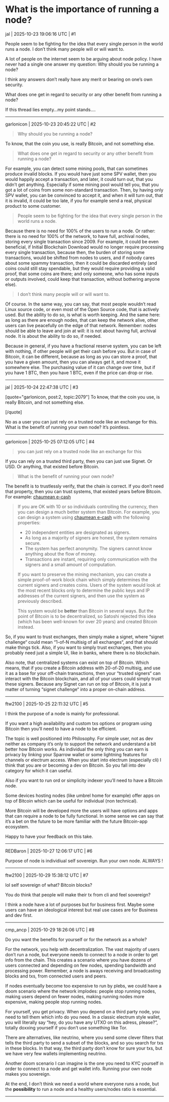 # What is the importance of running a node?

jal | 2025-10-23 19:06:16 UTC | #1

People seem to be fighting for the idea that every single person in the world runs a node.  I don’t think many people will or will want to.  

A lot of people on the internet seem to be arguing about node policy.  I have never had a single one answer my question:  Why should you be running a node? 

I think any answers don’t really have any merit or bearing on one’s own security.  

What does one get in regard to security or any other benefit from running a node? 

If this thread lies empty…my point stands….

-------------------------

garlonicon | 2025-10-23 20:45:22 UTC | #2

> Why should you be running a node?

To know, that the coin you use, is really Bitcoin, and not something else.

> What does one get in regard to security or any other benefit from running a node?

For example, you can detect some mining pools, that can sometimes produce invalid blocks. If you would have just some SPV wallet, then you would happily accept a transaction, and later, it could turn out, that you didn’t get anything. Especially if some mining pool would tell you, that you got a lot of coins from some non-standard transaction. Then, by having only SPV wallet, you can be convinced to accept it, and when it will turn out, that it is invalid, it could be too late, if you for example send a real, physical product to some customer.

> People seem to be fighting for the idea that every single person in the world runs a node.

Because there is no need for 100% of the users to run a node. Or rather: there is no need for 100% of the network, to have full, archival nodes, storing every single transaction since 2009. For example, it could be even beneficial, if Initial Blockchain Download would no longer require processing every single transaction, because then, the burden of storing some transactions, would be shifted from nodes to users, and if nobody cares about some spammy transaction, then it could be discarded entirely (and coins could still stay spendable, but they would require providing a valid proof, that some coins are there; and only someone, who has some inputs or outputs involved, could keep that transaction, without bothering anyone else).

> I don’t think many people will or will want to.

Of course. In the same way, you can say, that most people wouldn’t read Linux source code, or even most of the Open Source code, that is actively used. But the ability to do so, is what is worth keeping. And the same here: as long as there are enough nodes, that can keep the network alive, other users can live peacefully on the edge of that network. Remember: nodes should be able to leave and join at will: it is not about having full, archival node. It is about the ability to do so, if needed.

Because in general, if you have a fractional reserve system, you can be left with nothing, if other people will get their cash before you. But in case of Bitcoin, it can be different, because as long as you can store a proof, that you have a given amount, then you can always get it, and move it somewhere else. The purchasing value of it can change over time, but if you have 1 BTC, then you have 1 BTC, even if the price can drop or rise.

-------------------------

jal | 2025-10-24 22:47:38 UTC | #3

[quote="garlonicon, post:2, topic:2079"]
To know, that the coin you use, is really Bitcoin, and not something else.

[/quote]

No as a user you can just rely on a trusted node like an exchange for this.  What is the benefit of running your own node? It’s pointless.

-------------------------

garlonicon | 2025-10-25 07:12:05 UTC | #4

> you can just rely on a trusted node like an exchange for this

If you can rely on a trusted third party, then you can just use Signet. Or USD. Or anything, that existed before Bitcoin.

> What is the benefit of running your own node?

The benefit is to trustlessly verify, that the chain is correct. If you don’t need that property, then you can trust systems, that existed years before Bitcoin. For example: [chaumean e-cash](https://en.bitcoin.it/wiki/Bitcoin_is_not_ruled_by_miners#Efficiency)

> If you are OK with 10 or so individuals controlling the currency, then you can design a much better system than Bitcoin. For example, you can design a system using [chaumean e-cash](http://groups.csail.mit.edu/mac/classes/6.805/articles/money/nsamint/nsamint.htm) with the following properties:
>
> * 20 independent entities are designated as signers.
> * As long as a majority of signers are honest, the system remains secure.
> * The system has perfect anonymity. The signers cannot know anything about the flow of money.
> * Transactions are instant, requiring only communication with the signers and a small amount of computation.
>
> If you want to preserve the mining mechanism, you can create a simple proof-of-work block chain which simply determines the current signers and creates coins. Users of the system would look at the most recent blocks only to determine the public keys and IP addresses of the current signers, and then use the system as previously described.
>
> This system would be **better** than Bitcoin in several ways. But the point of Bitcoin is to be decentralized, so Satoshi rejected this idea (which has been well-known for over 20 years) and created Bitcoin instead.

So, if you want to trust exchanges, then simply make a signet, where “signet challenge“ could mean “1-of-N multisig of all exchanges“, and that should make things tick. Also, if you want to simply trust exchanges, then you probably need just a simple UI, like in banks, where there is no blockchain.

Also note, that centralized systems can exist on top of Bitcoin. Which means, that if you create a Bitcoin address with 20-of-20 multisig, and use it as a base for your off-chain transactions, then your “trusted signers“ can interact with the Bitcoin blockchain, and all of your users could simply trust these signers. Because any Signet can run on top of Bitcoin, it is just a matter of turning “signet challenge“ into a proper on-chain address.

-------------------------

ftw2100 | 2025-10-25 22:11:32 UTC | #5

I think the purpose of a node is mainly for professional.

If you want a high availability and custom txs options or program using Bitcoin then you’ll need to have a node to be efficient.

The topic is well positioned into Philosophy. For simple user, not as dev neither as company it’s only to support the network and understand a bit better how Bitcoin works. As individual the only thing you can earn is privacy by linking your Sparrow wallet or some lightning features for channels or electrum access. When you start into electrum (especially cli) I think that you are or becoming a dev on Bitcoin. So you fall into dev category for which it can useful.

Also if you want to run ord or simplicity indexer you’ll need to have a Bitcoin node.

Some devices hosting nodes (like umbrel home for example) offer apps on top of Bitcoin which can be useful for individual (non technical).

More Bitcoin will be developed more the users will have options and apps that can require a node to be fully functional. In some sense we can say that it’s a bet on the future to be more familiar with the future Bitcoin-app ecosystem.

Happy to have your feedback on this take.

-------------------------

REDBaron | 2025-10-27 12:06:17 UTC | #6

Purpose of node is individiual self sovereign. Run your own node. ALWAYS !

-------------------------

ftw2100 | 2025-10-29 15:38:12 UTC | #7

lol self sovereign of what? Bitcoin blocks? 

You do think that people will make their tx from cli and feel sovereign? 

I think a node have a lot of purposes but for business first. Maybe some users can have an ideological interest but real use cases are for Business and dev first.

-------------------------

cmp_ancp | 2025-10-29 18:26:06 UTC | #8

Do you want the benefits for yourself or for the network as a whole?

For the network, you help with decentralization. The vast majority of users don’t run a node, but everyone needs to connect to a node in order to get info from the chain. This creates a scenario where you have dozens of users connected and depending on few nodes, spending bandwidth and processing power. Remember, a node is aways receiving and broadcasting blocks and txs, from connected users and peers.

If nodes eventually become too expensive to run by plebs, we could have a doom scenario where the network implodes: people stop running nodes, making users depend on fewer nodes, making running nodes more expensive, making people stop running nodes.

For yourself, you get privacy. When you depend on a third party node, you need to tell them which info do you need. In a classic electrum style wallet, you will literally say “hey, do you have any UTXO on this adress, please?”, totally doxxing yourself if you don’t use something like Tor.

There are alternatives, like neutrino, where you send some clever filters that tells the third party to send a subset of the blocks, and so you search for txs in these blocks. In that way, the third party don’t know for sure your txs, but we have very few wallets implementing neutrino.

Another doom scenario I can imagine is the one you need to KYC yourself in order to connect to a node and get wallet info. Running your own node makes you sovereign.

At the end, I don’t think we need a world where everyone runs a node, but the **possibility** to run a node and a healthy users/nodes ratio is essential.

-------------------------

